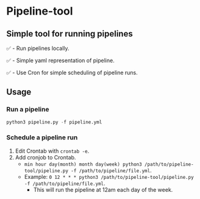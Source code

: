 
# Pipeline-tool

## Simple tool for running pipelines

:white_check_mark: - Run pipelines locally.

:white_check_mark: - Simple yaml representation of pipeline.

:white_check_mark: - Use Cron for simple scheduling of pipeline runs.

## Usage

### Run a pipeline

```python
python3 pipeline.py -f pipeline.yml
```

### Schedule a pipeline run

1. Edit Crontab with `crontab -e`.
2. Add cronjob to Crontab.
   - `min hour day(month) month day(week) python3 /path/to/pipeline-tool/pipeline.py -f /path/to/pipeline/file.yml`.
   - Example: `0 12 * * * python3 /path/to/pipeline-tool/pipeline.py -f /path/to/pipeline/file.yml`.
        - This will run the pipeline at 12am each day of the week.
